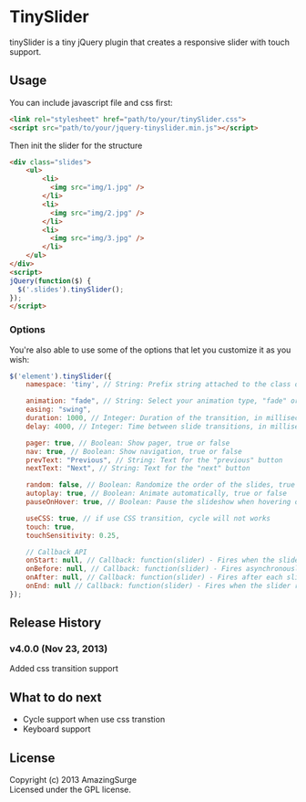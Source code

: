 # TinySlider

tinySlider is a tiny jQuery plugin that creates a responsive slider with touch support.

## Usage

You can include javascript file and css first:

```html
<link rel="stylesheet" href="path/to/your/tinySlider.css">
<script src="path/to/your/jquery-tinyslider.min.js"></script>
```

Then init the slider for the structure

```html
<div class="slides">
	<ul>
		<li>
		  <img src="img/1.jpg" />
		</li>
		<li>
		  <img src="img/2.jpg" />
		</li>
		<li>
		  <img src="img/3.jpg" />
		</li>
	</ul>
</div>
<script>
jQuery(function($) {
  $('.slides').tinySlider();
});
</script>
```

### Options

You're also able to use some of the options that let you customize it as you wish:

```javascript
$('element').tinySlider({
	namespace: 'tiny', // String: Prefix string attached to the class of every element generated by the plugin

	animation: "fade", // String: Select your animation type, "fade" or "slide"
	easing: "swing",
	duration: 1000, // Integer: Duration of the transition, in milliseconds
	delay: 4000, // Integer: Time between slide transitions, in milliseconds

	pager: true, // Boolean: Show pager, true or false
	nav: true, // Boolean: Show navigation, true or false
	prevText: "Previous", // String: Text for the "previous" button
	nextText: "Next", // String: Text for the "next" button

	random: false, // Boolean: Randomize the order of the slides, true or false
	autoplay: true, // Boolean: Animate automatically, true or false
	pauseOnHover: true, // Boolean: Pause the slideshow when hovering over slider

	useCSS: true, // if use CSS transition, cycle will not works
	touch: true,
	touchSensitivity: 0.25,

	// Callback API
	onStart: null, // Callback: function(slider) - Fires when the slider loads the first slide
	onBefore: null, // Callback: function(slider) - Fires asynchronously with each slider animation
	onAfter: null, // Callback: function(slider) - Fires after each slider animation completes
	onEnd: null // Callback: function(slider) - Fires when the slider reaches the last slide (asynchronous)
});
```

## Release History
### v4.0.0 (Nov 23, 2013)
Added css transition support

## What to do next
- Cycle support when use css transtion
- Keyboard support

## License
Copyright (c) 2013 AmazingSurge  
Licensed under the GPL license.
